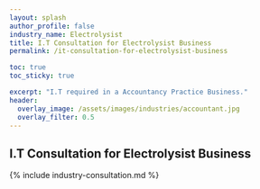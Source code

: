 ```yaml
---
layout: splash 
author_profile: false 
industry_name: Electrolysist
title: I.T Consultation for Electrolysist Business
permalink: /it-consultation-for-electrolysist-business

toc: true
toc_sticky: true

excerpt: "I.T required in a Accountancy Practice Business."
header:
  overlay_image: /assets/images/industries/accountant.jpg
  overlay_filter: 0.5 
---
```


## I.T Consultation for Electrolysist Business

{% include industry-consultation.md %}
